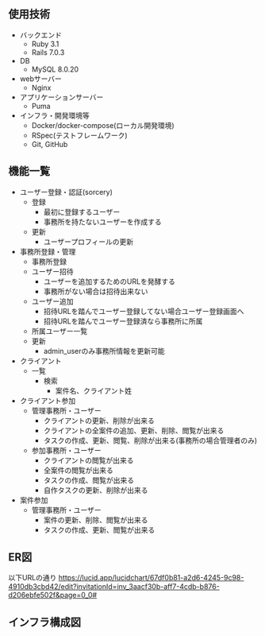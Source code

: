 ## 使用技術
- バックエンド
  - Ruby 3.1
  - Rails 7.0.3<br>
- DB
  - MySQL 8.0.20<br>
- webサーバー
  - Nginx<br>
- アプリケーションサーバー
  - Puma<br>
- インフラ・開発環境等
  <!-- - AWS（VPC, ECS, ECR, RDS, S3, Route 53, ALB, ACM） -->
  - Docker/docker-compose(ローカル開発環境)
  <!-- - CircleCI(自動ビルド、自動テスト、自動デプロイ) -->
  - RSpec(テストフレームワーク)
  <!-- - rubocop(静的コード解析ツール)
  - brakeman(静的解析脆弱性診断) -->
  - Git, GitHub

## 機能一覧
- ユーザー登録・認証(sorcery)
  - 登録
    - 最初に登録するユーザー
    - 事務所を持たないユーザーを作成する
  - 更新
    - ユーザープロフィールの更新
- 事務所登録・管理
  - 事務所登録
  - ユーザー招待
    - ユーザーを追加するためのURLを発酵する
    - 事務所がない場合は招待出来ない
  - ユーザー追加
    - 招待URLを踏んでユーザー登録してない場合ユーザー登録画面へ
    - 招待URLを踏んでユーザー登録済なら事務所に所属
  - 所属ユーザー一覧
  - 更新
    - admin_userのみ事務所情報を更新可能
- クライアント
  - 一覧
    - 検索
      - 案件名、クライアント姓
- クライアント参加
  - 管理事務所・ユーザー
    - クライアントの更新、削除が出来る
    - クライアントの全案件の追加、更新、削除、閲覧が出来る
    - タスクの作成、更新、閲覧、削除が出来る(事務所の場合管理者のみ)
  - 参加事務所・ユーザー
    - クライアントの閲覧が出来る
    - 全案件の閲覧が出来る
    - タスクの作成、閲覧が出来る
    - 自作タスクの更新、削除が出来る
- 案件参加
  - 管理事務所・ユーザー
    - 案件の更新、削除、閲覧が出来る
    - タスクの作成、更新、閲覧が出来る
  
## ER図
以下URLの通り
https://lucid.app/lucidchart/67df0b81-a2d6-4245-9c98-4910db3cbd42/edit?invitationId=inv_3aacf30b-aff7-4cdb-b876-d206ebfe502f&page=0_0#

## インフラ構成図